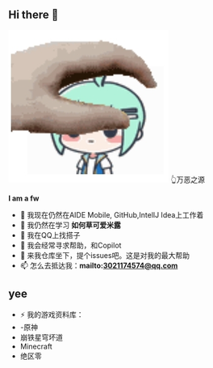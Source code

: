 ## Hi there 👋

![可爱研磨-0](./img/ym0.jpg)
👆万恶之源

**I am a fw**

- 🔭 我现在仍然在AIDE Mobile, GitHub,IntellJ Idea上工作着
- 🌱 我仍然在学习 **如何草可爱米露**
- 👯 我在QQ上找搭子
- 🤔 我会经常寻求帮助，和Copilot
- 💬 来我仓库坐下，提个issues吧。这是对我的最大帮助
- 📫 怎么去抵达我：**mailto:3021174574@qq.com**


## yee
- ⚡ 我的游戏资料库：
-   -原神
-   崩铁星穹坏道
-   Minecraft
-   绝区零


